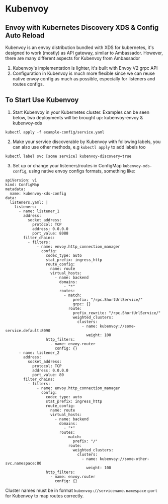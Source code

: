 # Kubenvoy
## Envoy with Kubernetes Discovery XDS & Config Auto Reload


Kubenvoy is an envoy distribution bundled with XDS for kubernetes, it's designed to work (mostly) as API gateway, similar to Ambassador. 
However, there are many different aspects for Kubenvoy from Ambassador 

1. Kubenvoy's implementation is lighter, it's built with Envoy V2 grpc API 
2. Configuration in Kubenvoy is much more flexible since we can reuse native envoy config as much as possible, especially for listeners and routes configs.


## To Start Use Kubenvoy

1. Start Kubenvoy in your Kubernetes cluster. Examples can be seen below, two deployments will be brought up: kubenvoy-envoy & kubenvoy-xds
```
kubectl apply -f example-config/service.yaml
```

2. Make your service discoverable by Kubenvoy with following labels, you can also use other methods, e.g `kubectl apply` to add labels too
```
kubectl label svc [some service] kubenvoy-discovery=true
```


3. Set up or change your listeners/routes in ConfigMap `kubenvoy-xds-config`, using native envoy configs formats, something like:
```
apiVersion: v1
kind: ConfigMap
metadata:
  name: kubenvoy-xds-config
data:
  listeners.yaml: |
    listeners:
      - name: listener_1
        address:
          socket_address:
            protocol: TCP
            address: 0.0.0.0
            port_value: 8088
        filter_chains:
          - filters:
              - name: envoy.http_connection_manager
                config:
                  codec_type: auto
                  stat_prefix: ingress_http
                  route_config:
                    name: route
                    virtual_hosts:
                      - name: backend
                        domains:
                          - "*"
                        routes:
                          - match:
                              prefix: "/rpc.ShortUrlService/"
                              grpc: {}
                            route:
                              prefix_rewrite: "/rpc.ShortUrlService/"
                              weighted_clusters:
                                clusters:
                                  - name: kubenvoy://some-service.default:8090
                                    weight: 100
                  http_filters:
                    - name: envoy.router
                      config: {}
      - name: listener_2
        address:
          socket_address:
            protocol: TCP
            address: 0.0.0.0
            port_value: 80
        filter_chains:
          - filters:
              - name: envoy.http_connection_manager
                config:
                  codec_type: auto
                  stat_prefix: ingress_http
                  route_config:
                    name: route
                    virtual_hosts:
                      - name: backend
                        domains:
                          - "*"
                        routes:
                          - match:
                              prefix: "/"
                            route:
                              weighted_clusters:
                                clusters:
                                  - name: kubenvoy://some-other-svc.namespace:80
                                    weight: 100
                  http_filters:
                    - name: envoy.router
                      config: {}
```

Cluster names must be in format `kubenvoy://servicename.namespace:port` for Kubenvoy to map routes correctly. 

